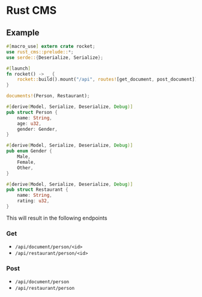 # Rust CMS

## Example

```rust
#[macro_use] extern crate rocket;
use rust_cms::prelude::*;
use serde::{Deserialize, Serialize};

#[launch]
fn rocket() -> _ {
    rocket::build().mount("/api", routes![get_document, post_document])
}

documents!(Person, Restaurant);

#[derive(Model, Serialize, Deserialize, Debug)]
pub struct Person {
    name: String,
    age: u32,
    gender: Gender,
}

#[derive(Model, Serialize, Deserialize, Debug)]
pub enum Gender {
    Male,
    Female,
    Other,
}

#[derive(Model, Serialize, Deserialize, Debug)]
pub struct Restaurant {
    name: String,
    rating: u32,
}
```
This will result in the following endpoints

### Get
- `/api/document/person/<id>`
- `/api/restaurant/person/<id>`

### Post
- `/api/document/person`
- `/api/restaurant/person`
